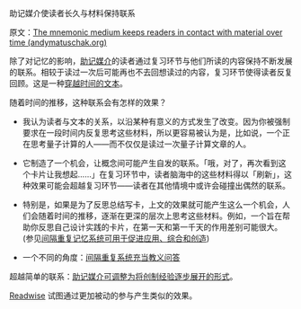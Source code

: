 助记媒介使读者长久与材料保持联系

原文：[The mnemonic medium keeps readers in contact with material over time (andymatuschak.org)](https://notes.andymatuschak.org/z7tjqSxGsJ53tXsGkRpchsECWcMsW3sFUw86U)

除了对记忆的影响，[助记媒介](https://notes.andymatuschak.org/z4rRX3qwSSJRsEkdXKwH2shamgHNeRthrMLiF)的读者通过复习环节与他们所读的内容保持不断发展的联系。相较于读过一次后可能再也不去回想读过的内容，复习环节使得读者反复回顾。这是一种[穿越时间的文本](https://notes.andymatuschak.org/z73hGbYFm7bjV3yYwK29MvbBZEcwK6kWyduqV)。

随着时间的推移，这种联系会有怎样的效果？

- 我认为读者与文本的关系，以沿某种有意义的方式发生了改变。因为你被强制要求在一段时间内反复思考这些材料，所以更容易被认为是，比如说，一个正在思考量子计算的人——而不仅仅是读过一次量子计算文章的人。

- 它制造了一个机会，让概念间可能产生自发的联系。「哦，对了，再次看到这个卡片让我想起......」在复习环节中，读者脑海中的这些材料得以「刷新」，这种效果可能会超越复习环节——读者在其他情境中或许会碰撞出偶然的联系。

- 特别是，如果是为了反思总结写卡，上文的效果就可能产生这么一个机会，人们会随着时间的推移，逐渐在更深的层次上思考这些材料。例如，一个旨在帮助你反思自己设计实践的卡片，在第一天和第一千天的作用差别可能很大。(参见[间隔重复记忆系统可用于促进应用、综合和创造](https://notes.andymatuschak.org/zE8PK4UUAAWK6LEcmr8jja8JdxpUxcf1FUCX))

- 一个不同的角度：[间隔重复系统充当教义问答](https://notes.andymatuschak.org/z39D31syJUE1gtNTREogSZiG6LDSuwygN5NDt)

超越简单的联系：[助记媒介可调整为将创制经验逐步展开的形式](https://notes.andymatuschak.org/zvzwYeFU3Au4Ya2uVh2k3BUu8udZB7NSrAdL)。

[Readwise](https://notes.andymatuschak.org/z2ewMN8Hzd8gt4qyfQV1ognJ5PQs3CXxDfCJ) 试图通过更加被动的参与产生类似的效果。